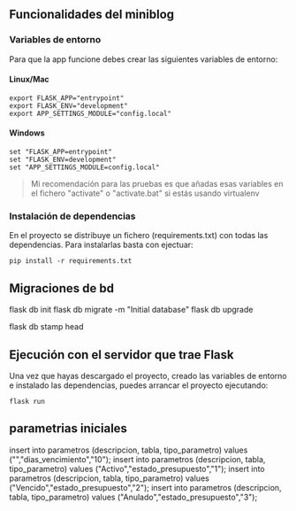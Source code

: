 
## Funcionalidades del miniblog


### Variables de entorno

Para que la app funcione debes crear las siguientes variables de entorno:

#### Linux/Mac

    export FLASK_APP="entrypoint"
    export FLASK_ENV="development"
    export APP_SETTINGS_MODULE="config.local"

#### Windows

    set "FLASK_APP=entrypoint"
    set "FLASK_ENV=development"
    set "APP_SETTINGS_MODULE=config.local"
    
> Mi recomendación para las pruebas es que añadas esas variables en el fichero "activate" o "activate.bat"
> si estás usando virtualenv
 
### Instalación de dependencias

En el proyecto se distribuye un fichero (requirements.txt) con todas las dependencias. Para instalarlas
basta con ejectuar:

    pip install -r requirements.txt

## Migraciones de bd
flask db init
flask db migrate -m "Initial database"
flask db upgrade

flask db stamp head
## Ejecución con el servidor que trae Flask

Una vez que hayas descargado el proyecto, creado las variables de entorno e instalado las dependencias,
puedes arrancar el proyecto ejecutando:

    flask run


## parametrias iniciales
insert into parametros (descripcion, tabla, tipo_parametro) values ("","dias_vencimiento","10");
insert into parametros (descripcion, tabla, tipo_parametro) values ("Activo","estado_presupuesto","1");
insert into parametros (descripcion, tabla, tipo_parametro) values ("Vencido","estado_presupuesto","2");
insert into parametros (descripcion, tabla, tipo_parametro) values ("Anulado","estado_presupuesto","3");